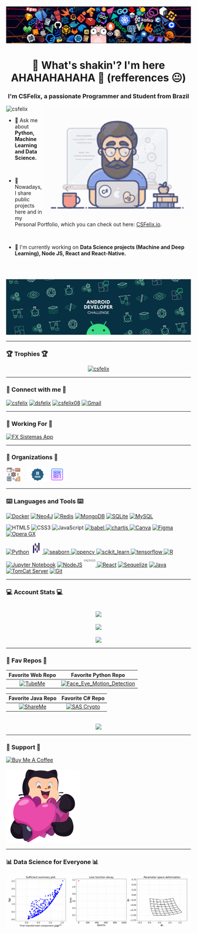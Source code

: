 [![MasterHead](assets/languages.png)](https://csfelix.github.io)
<h1 align="center">👋 What's shakin'? I'm here AHAHAHAHAHA 👋 (refferences 😐)</h1>
<h3 align="center">I'm CSFelix, a passionate Programmer and Student from Brazil</h3>
<img align="right" alt="Coding" widht="400" height="300" src="assets/programmer.gif" />

<p align="left"> 
  <img src="https://komarev.com/ghpvc/?username=csfelix&label=Profile%20views&color=0e75b6&style=flat" alt="csfelix" /> 
  
</p>

- 💬 Ask me about **Python, Machine Learning and Data Science.**

<br>

- 🤔 Nowadays, I share public projects here and in my Personal Portfolio, which you can check out here: [CSFelix.io](https://csfelix.github.io/index.html).

<br>

- 🔭 I'm currently working on **Data Science projects (Machine and Deep Learning), Node JS, React and React-Native.**

<br><br>

[![MasterHead](assets/android-developer-banner.gif)](https://csfelix.github.io)

----

<h3 align="left">🏆 Trophies 🏆</h3>
<p align="center"> <a href="https://github.com/ryo-ma/github-profile-trophy"><img src="https://github-profile-trophy.vercel.app/?username=csfelix&theme=dracula&no-frame=true&margin-h=15" alt="csfelix" /></a> </p>

----

<h3 align="left">📇 Connect with me 📇</h3>
<p align="left">
<a href="https://linkedin.com/in/csfelix" target="blank"><img align="center" src="https://raw.githubusercontent.com/rahuldkjain/github-profile-readme-generator/master/src/images/icons/Social/linked-in-alt.svg" alt="csfelix" height="30" width="40" /></a>
<a href="https://kaggle.com/dsfelix" target="blank"><img align="center" src="https://raw.githubusercontent.com/rahuldkjain/github-profile-readme-generator/master/src/images/icons/Social/kaggle.svg" alt="dsfelix" height="30" width="40" /></a>
<a href="https://instagram.com/csfelix08" target="blank"><img align="center" src="https://raw.githubusercontent.com/rahuldkjain/github-profile-readme-generator/master/src/images/icons/Social/instagram.svg" alt="csfelix08" height="30" width="40" /></a>
<a href="mailto:csfelix08@gmail.com?" target="blank"><img align="center" src="https://upload.wikimedia.org/wikipedia/commons/7/7e/Gmail_icon_%282020%29.svg" alt="Gmail" height="30" width="40" /></a>
</p>

----

<h3 align="left">💼 Working For 💼</h3>

<a href="https://www.fxsistemas.com.br" target="_blank"><img src="https://avatars.githubusercontent.com/u/73619303" alt="FX Sistemas App" height="40"/></a>

----

<h3 align="left">🏢 Organizations 🏢</h3>

<a href="https://github.com/DSTools-FLX" target="_blank"><img src="assets/organization-dstools-new-logo.png" alt="DSTools - Python Package" height="40"/></a>ㅤ
<a href="https://github.com/Belmares" target="_blank"><img src="assets/organization-belmares.png" alt="FX Sistemas App" height="40"/></a>
<a href="https://github.com/Code-Plus-CUMI" target="_blank"><img src="assets/organization-code-plus-cumi.png" alt="FX Sistemas App" height="40"/></a>ㅤ

----

<h3 align="left">⌨️ Languages and Tools ⌨️</h3>

<p align="left">
<a href="https://www.docker.com"><img src="https://cdn.jsdelivr.net/gh/devicons/devicon/icons/docker/docker-original.svg" alt="Docker" height="32"/></a>
<a href="https://neo4j.com"><img src="https://cdn.jsdelivr.net/gh/devicons/devicon/icons/neo4j/neo4j-original.svg" alt="Neo4J" height="32"/></a>
<a href="https://redis.io"><img src="https://cdn.jsdelivr.net/gh/devicons/devicon/icons/redis/redis-original-wordmark.svg" alt="Redis" height="32"/></a>
<a href="https://www.mongodb.com"><img src="https://cdn.jsdelivr.net/gh/devicons/devicon/icons/mongodb/mongodb-original.svg" alt="MongoDB" height="32"/></a>
<a href="https://www.sqlite.org/index.html"><img src="https://cdn.jsdelivr.net/gh/devicons/devicon/icons/sqlite/sqlite-original.svg" alt="SQLite" height="32"/></a>
<a href="https://www.mysql.com"><img src="https://cdn.jsdelivr.net/gh/devicons/devicon/icons/mysql/mysql-original.svg" alt="MySQL" height="32"/></a>
</p>

<p align="left">
<a><img src="https://cdn.jsdelivr.net/gh/devicons/devicon/icons/html5/html5-original.svg" alt="HTML5" height="32"/></a>
<a><img src="https://cdn.jsdelivr.net/gh/devicons/devicon/icons/css3/css3-original.svg" alt="CSS3" height="32"/></a>
<a><img src="https://cdn.jsdelivr.net/gh/devicons/devicon/icons/javascript/javascript-original.svg" alt="JavaScript" height="32"/></a>
<a href="https://babeljs.io/" target="_blank" rel="noreferrer"> <img src="https://www.vectorlogo.zone/logos/babeljs/babeljs-icon.svg" alt="babel"  height="32"/> </a>
<a href="https://www.chartjs.org" target="_blank" rel="noreferrer"> <img src="https://www.chartjs.org/media/logo-title.svg" alt="chartjs" height="32"/> </a>
<a href="https://www.canva.com"><img src="https://cdn.jsdelivr.net/gh/devicons/devicon/icons/canva/canva-original.svg" alt="Canva" height="32"/></a>
<a href="https://www.figma.com"><img src="https://cdn.jsdelivr.net/gh/devicons/devicon/icons/figma/figma-original.svg" alt="Figma" height="32"/></a>
<a href="https://www.opera.com/gx"><img src="https://cdn.jsdelivr.net/gh/devicons/devicon/icons/opera/opera-original.svg" alt="Opera GX" height="32"/></a>
</p>

<p align="left">
<a href="https://www.python.org"><img src="https://cdn.jsdelivr.net/gh/devicons/devicon/icons/python/python-original.svg" alt="Python" height="32"/></a>
<a href="https://pandas.pydata.org/" target="_blank" rel="noreferrer"> <img src="https://raw.githubusercontent.com/devicons/devicon/2ae2a900d2f041da66e950e4d48052658d850630/icons/pandas/pandas-original.svg" alt="pandas" height="32"/> </a>
<a href="https://seaborn.pydata.org/" target="_blank" rel="noreferrer"> <img src="https://seaborn.pydata.org/_images/logo-mark-lightbg.svg" alt="seaborn" height="32"/> </a>
<a href="https://opencv.org/" target="_blank" rel="noreferrer"> <img src="https://www.vectorlogo.zone/logos/opencv/opencv-icon.svg" alt="opencv" height="32"/> </a>
<a href="https://scikit-learn.org/" target="_blank" rel="noreferrer"> <img src="https://upload.wikimedia.org/wikipedia/commons/0/05/Scikit_learn_logo_small.svg" alt="scikit_learn" height="32"/> </a>
<a href="https://www.tensorflow.org" target="_blank" rel="noreferrer"> <img src="https://www.vectorlogo.zone/logos/tensorflow/tensorflow-icon.svg" alt="tensorflow" height="32"/> </a>
<a href="https://www.rstudio.com"><img src="https://cdn.jsdelivr.net/gh/devicons/devicon/icons/r/r-original.svg" alt="R" height="32"/></a>
<a href="https://jupyter.org"><img src="https://cdn.jsdelivr.net/gh/devicons/devicon/icons/jupyter/jupyter-original-wordmark.svg" alt="Jupyter Notebook" height="32"/></a>
<a href="https://nodejs.org/en/"><img src="https://cdn.jsdelivr.net/gh/devicons/devicon/icons/nodejs/nodejs-original.svg" alt="NodeJS" height="32"/></a>
<a href="https://expressjs.com" target="_blank" rel="noreferrer"> <img src="https://raw.githubusercontent.com/devicons/devicon/master/icons/express/express-original-wordmark.svg" alt="express" height="32"/> </a>
<a href="https://reactjs.org"><img src="https://cdn.jsdelivr.net/gh/devicons/devicon/icons/react/react-original.svg" alt="React" height="32"/></a>
<a href="https://sequelize.org"><img src="https://cdn.jsdelivr.net/gh/devicons/devicon/icons/sequelize/sequelize-original.svg" alt="Sequelize" height="32"/></a>
<a href="https://www.java.com/en/"><img src="https://cdn.jsdelivr.net/gh/devicons/devicon/icons/java/java-original.svg" alt="Java" height="32"/></a>
<a href="https://tomcat.apache.org"><img src="https://cdn.jsdelivr.net/gh/devicons/devicon/icons/tomcat/tomcat-original.svg" alt="TomCat Server" height="32"/></a>
<a href="https://git-scm.com"><img src="https://cdn.jsdelivr.net/gh/devicons/devicon/icons/git/git-original.svg" alt="Git" height="32"/></a>
</p>

----

<h3 align="left">💻 Account Stats 💻</h3>

<br>

<div align="center">
  <img  align="center" src="https://github-readme-streak-stats.herokuapp.com/?user=CSFelix&theme=radical" />
  <br><br>
  <img align="center" src="https://github-readme-stats.vercel.app/api?username=csfelix&show_icons=true&theme=radical&count_private=true&title_color=9D3BE1&icon_color=EE3EC9&text_color=f8f8ff&bg_color=241e29" />
  <br><br>
  <img align="center" src="https://github-readme-stats.vercel.app/api/top-langs/?username=csfelix&layout=default&bg_color=241e29&title_color=9d3be1&icon_color=ee3ec9&text_color=f8f8ff)](https://github.com/csfelix/github-readme-stats" />
</div>

----

<h3 align="left">🌟 Fav Repos 🌟</h3>

Favorite Web Repo          |  Favorite Python Repo
:-------------------------:|:-------------------------:
[![TubeMe](https://github-readme-stats.vercel.app/api/pin/?username=csfelix&repo=HTML-CSS-JAVASCRIPT-NODEJS-TUBEME)](https://github.com/CSFelix/HTML-CSS-JAVASCRIPT-NODEJS-TUBEME)  |  [![Face_Eye_Motion_Detection](https://github-readme-stats.vercel.app/api/pin/?username=csfelix&repo=PYTHON-OPENCV-WEBCAM-FACE-EYE-MOTION-DETECTION)](https://github.com/CSFelix/PYTHON-OPENCV-WEBCAM-FACE-EYE-MOTION-DETECTION)


Favorite Java Repo         |  Favorite C# Repo
:-------------------------:|:-------------------------:
[![ShareMe](https://github-readme-stats.vercel.app/api/pin/?username=csfelix&repo=JAVA-JSP-CS-JAVASCRIPT-SHAREME)](https://github.com/CSFelix/JAVA-JSP-CS-JAVASCRIPT-SHAREME)  | [![SAS Crypto](https://github-readme-stats.vercel.app/api/pin/?username=csfelix&repo=CSHARP-RSA-ALGORITHM)](https://github.com/CSFelix/CSHARP-RSA-ALGORITHM)

<br>

<div align="center">
  <img align="center" src="https://quotes-github-readme.vercel.app/api?type=horizontal&theme=light)](https://github.com/piyushsuthar/github-readme-quotes" />
</div>

----

<h3 align="left">🍺 Support 🍺</h3>
<div align="left">
  <a href="https://www.buymeacoffee.com/csfelix08d"><img src="https://cdn.buymeacoffee.com/buttons/v2/default-yellow.png" alt="Buy Me A Coffee" height="50" width="210" alt="csfelix08d"></a><br><br>
  <a href="https://github.com/sponsors/CSFelix" ><img alt="Coding" widht="200" height="200" src="assets/git-hub-sponsor.png" /></a>
</div>

----

<h3 align="left">📊 Data Science for Everyone 📊</h3>

[![MasterHead](assets/data-science.gif)](https://kaggle.com/dsfelix)
